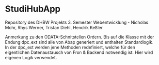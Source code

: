 # StudiHubApp
Repository des DHBW Projekts 3. Semester Webentwicklung - Nicholas Mohr, Rhys Werner, Tristan Diehl, Hendrik Keßler

Anmerkung zu den ODATA-Schnitstellen Ordern.
Bis auf die Klasse mit der Endung dpc_ext sind alle von Abap generiert und enthalten Standardlogik. In der dpc_ext werden jene Methoden redefiniert, welche für den eigentlichen Datenaustausch von Fron & Backend notwendig ist. Hier wird eigenen Logik verwendet. 
